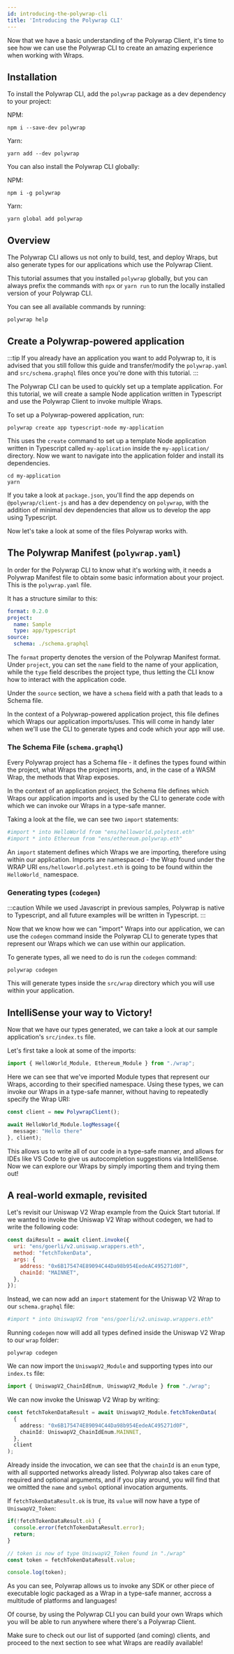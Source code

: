 ```yaml
---
id: introducing-the-polywrap-cli
title: 'Introducing the Polywrap CLI'
---
```


Now that we have a basic understanding of the Polywrap Client, it's time to see how we can use the Polywrap CLI to create an amazing experience when working with Wraps.

## Installation

To install the Polywrap CLI, add the `polywrap` package as a dev dependency to your project:

NPM:
```
npm i --save-dev polywrap
```

Yarn:
```
yarn add --dev polywrap
```

You can also install the Polywrap CLI globally:

NPM:
```
npm i -g polywrap
```

Yarn:
```
yarn global add polywrap
```

## Overview

The Polywrap CLI allows us not only to build, test, and deploy Wraps, but also generate types for our applications which use the Polywrap Client.

This tutorial assumes that you installed `polywrap` globally, but you can always prefix the commands with `npx` or `yarn run` to run the locally installed version of your Polywrap CLI.

You can see all available commands by running:

```
polywrap help
```

## Create a Polywrap-powered application

:::tip
If you already have an application you want to add Polywrap to, it is advised that you still follow this guide and transfer/modify the `polywrap.yaml` and `src/schema.graphql` files once you're done with this tutorial.
:::

The Polywrap CLI can be used to quickly set up a template application. For this tutorial, we will create a sample Node application written in Typescript and use the Polywrap Client to invoke multiple Wraps.

To set up a Polywrap-powered application, run:

```
polywrap create app typescript-node my-application
```

This uses the `create` command to set up a template Node application written in Typescript called `my-application` inside the `my-application/` directory. Now we want to navigate into the application folder and install its dependencies.

```
cd my-application
yarn
```

If you take a look at `package.json`, you'll find the app depends on `@polywrap/client-js` and has a dev dependency on `polywrap`, with the addition of minimal dev dependencies that allow us to develop the app using Typescript.

Now let's take a look at some of the files Polywrap works with.

## The Polywrap Manifest (`polywrap.yaml`)

In order for the Polywrap CLI to know what it's working with, it needs a Polywrap Manifest file to obtain some basic information about your project. This is the `polywrap.yaml` file.

It has a structure similar to this:
```yaml
format: 0.2.0
project:
  name: Sample
  type: app/typescript
source:
  schema: ./schema.graphql
```

The `format` property denotes the version of the Polywrap Manifest format. Under `project`, you can set the `name` field to the name of your application, while the `type` field describes the project type, thus letting the CLI know how to interact with the application code.

Under the `source` section, we have a `schema` field with a path that leads to a Schema file.

In the context of a Polywrap-powered application project, this file defines which Wraps our application imports/uses. This will come in handy later when we'll use the CLI to generate types and code which your app will use.

### The Schema File (`schema.graphql`)

Every Polywrap project has a Schema file - it defines the types found within the project, what Wraps the project imports, and, in the case of a WASM Wrap, the methods that Wrap exposes.

In the context of an application project, the Schema file defines which Wraps our application imports and is used by the CLI to generate code with which we can invoke our Wraps in a type-safe manner.

Taking a look at the file, we can see two `import` statements:

```graphql
#import * into HelloWorld from "ens/helloworld.polytest.eth"
#import * into Ethereum from "ens/ethereum.polywrap.eth"
```

An `import` statement defines which Wraps we are importing, therefore using within our application. Imports are namespaced - the Wrap found under the WRAP URI `ens/helloworld.polytest.eth` is going to be found within the `HelloWorld_` namespace.

### Generating types (`codegen`)

:::caution
While we used Javascript in previous samples, Polywrap is native to Typescript, and all future examples will be written in Typescript.
:::

Now that we know how we can "import" Wraps into our application, we can use the `codegen` command inside the Polywrap CLI to generate types that represent our Wraps which we can use within our application.

To generate types, all we need to do is run the `codegen` command:

```
polywrap codegen
```

This will generate types inside the `src/wrap` directory which you will use within your application.

## IntelliSense your way to Victory!

Now that we have our types generated, we can take a look at our sample application's `src/index.ts` file.

Let's first take a look at some of the imports:

```typescript
import { HelloWorld_Module, Ethereum_Module } from "./wrap";
```

Here we can see that we've imported Module types that represent our Wraps, according to their specified namespace. Using these types, we can invoke our Wraps in a type-safe manner, without having to repeatedly specify the Wrap URI:

```typescript
const client = new PolywrapClient();

await HelloWorld_Module.logMessage({
  message: "Hello there"
}, client);
```

This allows us to write all of our code in a type-safe manner, and allows for IDEs like VS Code to give us autocompletion suggestions via IntelliSense. Now we can explore our Wraps by simply importing them and trying them out!

## A real-world exmaple, revisited

Let's revisit our Uniswap V2 Wrap example from the Quick Start tutorial. If we wanted to invoke the Uniswap V2 Wrap without codegen, we had to write the following code:

```javascript
const daiResult = await client.invoke({
  uri: "ens/goerli/v2.uniswap.wrappers.eth",
  method: "fetchTokenData",
  args: {
    address: "0x6B175474E89094C44Da98b954EedeAC495271d0F",
    chainId: "MAINNET",
  },
});
```

Instead, we can now add an `import` statement for the Uniswap V2 Wrap to our `schema.graphql` file:

```graphql
#import * into UniswapV2 from "ens/goerli/v2.uniswap.wrappers.eth"
```

Running `codegen` now will add all types defined inside the Uniswap V2 Wrap to our `wrap` folder:

```
polywrap codegen
```

We can now import the `UniswapV2_Module` and supporting types into our `index.ts` file:

```typescript
import { UniswapV2_ChainIdEnum, UniswapV2_Module } from "./wrap";
```

We can now invoke the Uniswap V2 Wrap by writing:

```typescript
const fetchTokenDataResult = await UniswapV2_Module.fetchTokenData(
  {
    address: "0x6B175474E89094C44Da98b954EedeAC495271d0F",
    chainId: UniswapV2_ChainIdEnum.MAINNET,
  },
  client
);
```

Already inside the invocation, we can see that the `chainId` is an `enum` type, with all supported networks already listed. Polywrap also takes care of required and optional arguments, and if you play around, you will find that we omitted the `name` and `symbol` optional invocation arguments.

If `fetchTokenDataResult.ok` is true, its `value` will now have a type of `UniswapV2_Token`:

```typescript
if(!fetchTokenDataResult.ok) {
  console.error(fetchTokenDataResult.error);
  return;
}

// token is now of type UniswapV2_Token found in "./wrap"
const token = fetchTokenDataResult.value;

console.log(token);
```

As you can see, Polywrap allows us to invoke any SDK or other piece of executable logic packaged as a Wrap in a type-safe manner, accross a multitude of platforms and languages!

Of course, by using the Polywrap CLI you can build your own Wraps which you will be able to run anywhere where there's a Polywrap Client.

Make sure to check out our list of supported (and coming) clients, and proceed to the next section to see what Wraps are readily available!
